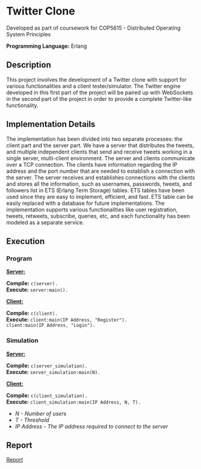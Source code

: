 # Twitter Clone

Developed as part of coursework for COP5615 - Distributed Operating System Principles  
  
**Programming Language:** Erlang

## Description

This project involves the development of a Twitter clone with support for various functionalities and a client tester/simulator. The Twitter engine developed in this first part of the project will be paired up with WebSockets in the second part of the project in order to provide a complete Twitter-like functionality.

## Implementation Details

The implementation has been divided into two separate processes: the client part and the server part. We have a server that distributes the tweets, and multiple independent clients that send and receive tweets working in a single server, multi-client environment. The server and clients communicate over a TCP connection. The clients have information regarding the IP address and the port number that are needed to establish a connection with the server. The server receives and establishes connections with the clients and stores all the information, such as usernames, passwords, tweets, and followers list in ETS (Erlang Term Storage) tables. ETS tables have been used since they are easy to implement, efficient, and fast. ETS table can be easily replaced with a database for future implementations. The implementation supports various functionalities like user registration, tweets, retweets, subscribe, queries, etc, and each functionality has been modeled as a separate service.

## Execution

### Program

<ins>**Server:**<ins>

**Compile:** ```c(server).```   
**Execute:** ```server:main().```   

<ins>**Client:**<ins>

**Compile:** ```c(client).```   
**Execute:** 
```client:main(IP Address, "Register").```   
```client:main(IP Address, "Login").```   

### Simulation

<ins>**Server:**<ins>

**Compile:** ```c(server_simulation).```   
**Execute:** ```server_simulation:main(N).```   

<ins>**Client:**<ins>

**Compile:** ```c(client_simulation).```   
**Execute:** ```client_simulation:main(IP Address, N, T).```   
* *N - Number of users*  
* *T - Threshold*  
* *IP Address - The IP address required to connect to the server*  

## Report 
  
[Report]()  
